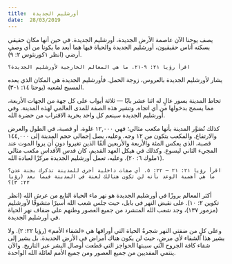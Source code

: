 ```yaml
---
title:  أورشليم الجديدة
date:  28/03/2019
---
```


يصف يوحنا الآن عاصمة الأرض الجديدة، أورشليم الجديدة. في حين أنها مكان حقيقي يسكنه أناس حقيقيون، أورشليم الجديدة والحياة فيها هما أبعد ما يكونا من أي وصفٍ أرضي (انظر ١كورنثوس ٢: ٩).

`اقرأ رؤيا ٢١: ٩-٢١. ما هي المعالم الخارجية لأورشليم الجديدة؟`

يشار لأورشليم الجديدة بالعروس، زوجة الحمل. فأورشليم الجديدة هي المكان الذي يعده المسيح لشعبه (يوحنا ١٤: ١-٣).

تحاط المدينة بسور عالٍ له اثنا عشر بابًا — ثلاثة أبواب على كل جهة من الجهات الأربعة، مما يسمح بدخولها من أي اتجاه. وتشير هذه الصفة للمدى العالمي لهذه المدينة. وفي أورشليم الجديدة سينعم كل واحد بحرية الاقتراب من حضرة الله.

كذلك تُصَوَّر المدينة بأنها مكعب مثالي؛ فهي ١٢,٠٠٠ غلوة، أو قصبة، في الطول والعرض والارتفاع. والمكعب يتكون من ١٢ وجه. وعليه، يصل إجمالي حجم المدينة إلى ١٤٤,٠٠٠ قصبة، الذي يعكس المئة والأربعة والأربعين ألفًا الذين تغيروا دون أن يروا الموت عند المجيء الثاني ليسوع. وكذلك في هيكل العهد القديم، كان قدس الأقداس مكعب مثالي (١ملوك ٦: ٢٠). وعليه، تعمل أورشليم الجديدة مركزًا لعبادة الله.

`اقرأ رؤيا ٢١: ٢١ – ٢٢: ٥. أي صفات داخلية أخرى للمدينة تذكرك بجنة عدن؟ ما هي أهمية الوعد بأنه لن تكون هنالك لعنة في المدينة فيما بعد (رؤيا ٢٢: ٣)؟`

أكثر المعالم بروزًا في أورشليم الجديدة هو نهر ماء الحياة النابع من عرش الله (انظر تكوين ٢: ١٠). على نقيض النهر في بابل، حيث جلس شعب الله أسيرًا متشوقًا لأورشليم (مزمور ١٣٧)، وجد شعب الله المتشرد من جميع العصور وطنهم على ضفاف نهر الحياة في أورشليم الجديدة.

وعلى كلٍ من ضفتي النهر شجرةُ الحياة التي أوراقها هي «لشفاء الأمم» (رؤيا ٢٢: ٢). ولا يشير هذا الشفاء لأي مرضٍ، حيث لن يكون هناك أمراض في الأرض الجديدة. بل يشير إلى شفاء كافة الجروح التي سببتها الحواجز التي قطعت أوصال البشر عبر التاريخ. والآن ينتمي المفديين من جميع العصور ومن جميع الأمم لعائلة الله الواحدة.